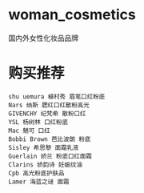 # woman_cosmetics
国内外女性化妆品品牌

# 购买推荐
```
shu uemura 植村秀 眉笔口红粉底
Nars 纳斯 腮红口红散粉高光
GIVENCHY 纪梵希 散粉口红
YSL 杨树林 口红粉底
Mac 魅可 口红
Bobbi Brown 芭比波朗 粉底
Sisley 希思黎 面霜乳液
Guerlain 娇兰 粉底口红面霜
Clarins 娇韵诗 妊娠纹油
Cpb 高光粉底护肤品
Lamer 海蓝之谜 面霜
```
